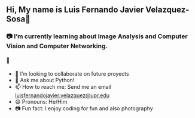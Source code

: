 ## Hi, My name is Luis Fernando Javier Velazquez-Sosa👋

### 📷 I’m currently learning about Image Analysis and Computer Vision and Computer Networking.
#### 🔭 

- 👯 I’m looking to collaborate on future proyects
- 💬 Ask me about Python!
- 📫 How to reach me: Send me an email luisfernandojavier.velazquez@upr.edu
- 😄 Pronouns: He/Him
- 📷 Fun fact: I enjoy coding for fun and also photography
<br>

